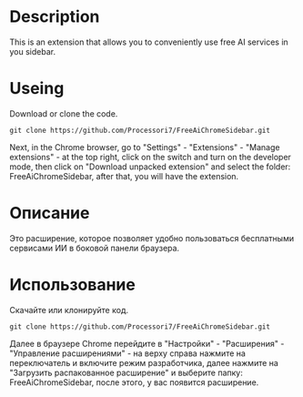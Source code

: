 # Description
This is an extension that allows you to conveniently use free AI services in you sidebar.

# Useing

Download or clone the code. 
```
git clone https://github.com/Processori7/FreeAiChromeSidebar.git
```
Next, in the Chrome browser, go to "Settings" - "Extensions" - "Manage extensions" - at the top right, click on the switch and turn on the developer mode, then click on "Download unpacked extension" and select the folder: FreeAiChromeSidebar, after that, you will have the extension.

# Описание 
Это расширение, которое позволяет удобно пользоваться бесплатными сервисами ИИ в боковой панели браузера. 

# Использование 

Скачайте или клонируйте код. 
```
git clone https://github.com/Processori7/FreeAiChromeSidebar.git
```
Далее в браузере Chrome перейдите в "Настройки" - "Расширения" - "Управление расширениями" - на верху справа нажмите на переключатель и включите режим разработчика, далее нажмите на "Загрузить распакованное расширение" и выберите папку: FreeAiChromeSidebar, после этого, у вас появится расширение.
